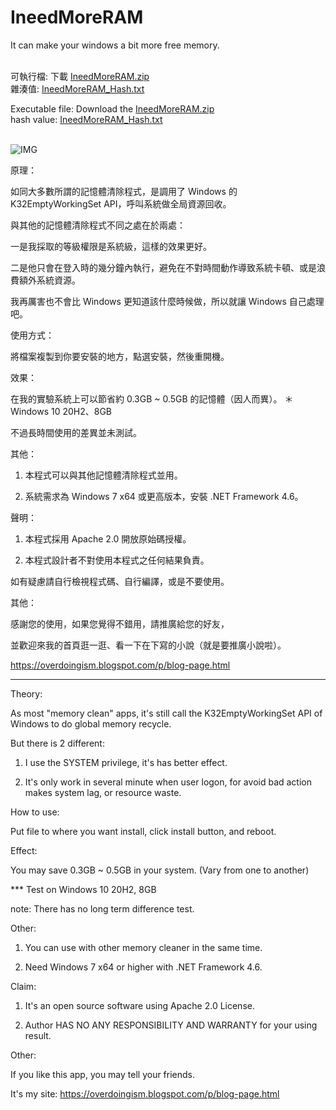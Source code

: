 # IneedMoreRAM
It can make your windows a bit more free memory.  

\
可執行檔: 下載 [IneedMoreRAM.zip](../../raw/main/IneedMoreRAM.zip)\
雜湊值: [IneedMoreRAM_Hash.txt](../../raw/main/IneedMoreRAM_Hash.txt)

Executable file: Download the [IneedMoreRAM.zip](../../raw/main/IneedMoreRAM.zip)\
hash value: [IneedMoreRAM_Hash.txt](../../raw/main/IneedMoreRAM_Hash.txt)

\
![IMG](https://i.imgur.com/JQEjMhv.gif)

原理：

如同大多數所謂的記憶體清除程式，是調用了 Windows 的 K32EmptyWorkingSet API，呼叫系統做全局資源回收。

與其他的記憶體清除程式不同之處在於兩處：

一是我採取的等級權限是系統級，這樣的效果更好。

二是他只會在登入時的幾分鐘內執行，避免在不對時間動作導致系統卡頓、或是浪費額外系統資源。

我再厲害也不會比 Windows 更知道該什麼時候做，所以就讓 Windows 自己處理吧。

使用方式：

將檔案複製到你要安裝的地方，點選安裝，然後重開機。

效果：

在我的實驗系統上可以節省約 0.3GB ~ 0.5GB 的記憶體（因人而異）。
＊ Windows 10 20H2、8GB

不過長時間使用的差異並未測試。

其他：

1. 本程式可以與其他記憶體清除程式並用。

2. 系統需求為 Windows 7 x64 或更高版本，安裝 .NET Framework 4.6。

聲明：

1. 本程式採用 Apache 2.0 開放原始碼授權。

2. 本程式設計者不對使用本程式之任何結果負責。

如有疑慮請自行檢視程式碼、自行編譯，或是不要使用。

其他：

感謝您的使用，如果您覺得不錯用，請推廣給您的好友，

並歡迎來我的首頁逛一逛、看一下在下寫的小說（就是要推廣小說啦）。

https://overdoingism.blogspot.com/p/blog-page.html


----------------------------------------------------


Theory:

As most "memory clean" apps, it's still call the K32EmptyWorkingSet API of Windows to do global memory recycle.

But there is 2 different:

1. I use the SYSTEM privilege, it's has better effect.

2. It's only work in several minute when user logon, for avoid bad action makes system lag, or resource waste.

How to use:

Put file to where you want install, click install button, and reboot.

Effect:

You may save 0.3GB ~ 0.5GB in your system. (Vary from one to another)

*** Test on Windows 10 20H2, 8GB

note: There has no long term difference test.

Other:

1. You can use with other memory cleaner in the same time.

2. Need Windows 7 x64 or higher with .NET Framework 4.6.

Claim:

1. It's an open source software using Apache 2.0 License.

2. Author HAS NO ANY RESPONSIBILITY AND WARRANTY for your using result.

Other:

If you like this app, you may tell your friends.

It's my site: https://overdoingism.blogspot.com/p/blog-page.html

